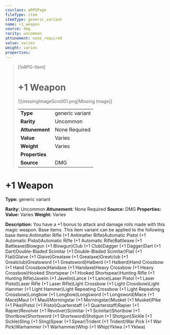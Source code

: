 ```yaml
---
cssclass: oRPGPage
fileType: item
itemType: generic_variant
name: +1_weapon
source: dmg
rarity: uncommon
attunement: none_required
value: varies
weight: varies
properties:
---
```

> [!oRPG-Item]
> # +1 Weapon
> ![[missingImageScroll01.png|Missing Image]]
>
> |  |   |
> |:--|---|
> |**Type** | generic variant |
> |**Rarity** | Uncommon |
> | **Attunement** | None Required |
> | **Value** | Varies |
>  | **Weight**| Varies |
>  |**Properties** |  |
> | **Source** | DMG |

#  +1 Weapon
**Type:** generic variant

**Rarity:** Uncommon
**Attunement:** None Required
**Source:** DMG
**Properties:**
**Value:** Varies
**Weight:** Varies

**Description:** You have a +1 bonus to attack and damage rolls made with this magic weapon. Base items. This item variant can be applied to the following base items:Antimatter Rifle (+1 Antimatter Rifle)Automatic Pistol (+1 Automatic Pistol)Automatic Rifle (+1 Automatic Rifle)Battleaxe (+1 Battleaxe)Blowgun (+1 Blowgun)Club (+1 Club)Dagger (+1 Dagger)Dart (+1 Dart)Double-Bladed Scimitar (+1 Double-Bladed Scimitar)Flail (+1 Flail)Glaive (+1 Glaive)Greataxe (+1 Greataxe)Greatclub (+1 Greatclub)Greatsword (+1 Greatsword)Halberd (+1 Halberd)Hand Crossbow (+1 Hand Crossbow)Handaxe (+1 Handaxe)Heavy Crossbow (+1 Heavy Crossbow)Hooked Shortspear (+1 Hooked Shortspear)Hunting Rifle (+1 Hunting Rifle)Javelin (+1 Javelin)Lance (+1 Lance)Laser Pistol (+1 Laser Pistol)Laser Rifle (+1 Laser Rifle)Light Crossbow (+1 Light Crossbow)Light Hammer (+1 Light Hammer)Light Repeating Crossbow (+1 Light Repeating Crossbow)Longbow (+1 Longbow)Longsword (+1 Longsword)Mace (+1 Mace)Maul (+1 Maul)Morningstar (+1 Morningstar)Musket (+1 Musket)Pike (+1 Pike)Pistol (+1 Pistol)Quarterstaff (+1 Quarterstaff)Rapier (+1 Rapier)Revolver (+1 Revolver)Scimitar (+1 Scimitar)Shortbow (+1 Shortbow)Shortsword (+1 Shortsword)Shotgun (+1 Shotgun)Sickle (+1 Sickle)Sling (+1 Sling)Spear (+1 Spear)Trident (+1 Trident)War Pick (+1 War Pick)Warhammer (+1 Warhammer)Whip (+1 Whip)Yklwa (+1 Yklwa)


